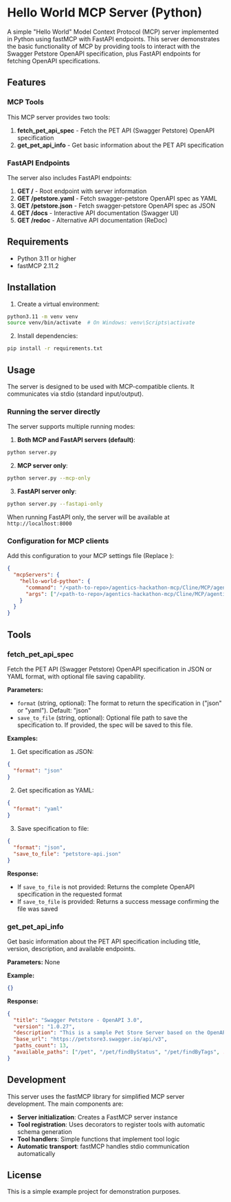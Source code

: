 # Hello World MCP Server (Python)

A simple "Hello World" Model Context Protocol (MCP) server implemented in Python using fastMCP with FastAPI endpoints. This server demonstrates the basic functionality of MCP by providing tools to interact with the Swagger Petstore OpenAPI specification, plus FastAPI endpoints for fetching OpenAPI specifications.

## Features

### MCP Tools
This MCP server provides two tools:

1. **fetch_pet_api_spec** - Fetch the PET API (Swagger Petstore) OpenAPI specification
2. **get_pet_api_info** - Get basic information about the PET API specification

### FastAPI Endpoints
The server also includes FastAPI endpoints:

1. **GET /** - Root endpoint with server information
2. **GET /petstore.yaml** - Fetch swagger-petstore OpenAPI spec as YAML
3. **GET /petstore.json** - Fetch swagger-petstore OpenAPI spec as JSON
4. **GET /docs** - Interactive API documentation (Swagger UI)
5. **GET /redoc** - Alternative API documentation (ReDoc)

## Requirements

- Python 3.11 or higher
- fastMCP 2.11.2

## Installation

1. Create a virtual environment:
```bash
python3.11 -m venv venv
source venv/bin/activate  # On Windows: venv\Scripts\activate
```

2. Install dependencies:
```bash
pip install -r requirements.txt
```

## Usage

The server is designed to be used with MCP-compatible clients. It communicates via stdio (standard input/output).

### Running the server directly

The server supports multiple running modes:

1. **Both MCP and FastAPI servers (default)**:
```bash
python server.py
```

2. **MCP server only**:
```bash
python server.py --mcp-only
```

3. **FastAPI server only**:
```bash
python server.py --fastapi-only
```

When running FastAPI only, the server will be available at `http://localhost:8000`

### Configuration for MCP clients

Add this configuration to your MCP settings file (Replace <path-to-repo>):  

```json
{
  "mcpServers": {
    "hello-world-python": {
      "command": "/<path-to-repo>/agentics-hackathon-mcp/Cline/MCP/agentics-mcp/venv/bin/python",
      "args": ["/<path-to-repo>/agentics-hackathon-mcp/Cline/MCP/agentics-mcp/server.py"]
    }
  }
}
```

## Tools

### fetch_pet_api_spec
Fetch the PET API (Swagger Petstore) OpenAPI specification in JSON or YAML format, with optional file saving capability.

**Parameters:**
- `format` (string, optional): The format to return the specification in ("json" or "yaml"). Default: "json"
- `save_to_file` (string, optional): Optional file path to save the specification to. If provided, the spec will be saved to this file.

**Examples:**

1. Get specification as JSON:
```json
{
  "format": "json"
}
```

2. Get specification as YAML:
```json
{
  "format": "yaml"
}
```

3. Save specification to file:
```json
{
  "format": "json",
  "save_to_file": "petstore-api.json"
}
```

**Response:**
- If `save_to_file` is not provided: Returns the complete OpenAPI specification in the requested format
- If `save_to_file` is provided: Returns a success message confirming the file was saved

### get_pet_api_info
Get basic information about the PET API specification including title, version, description, and available endpoints.

**Parameters:** None

**Example:**
```json
{}
```

**Response:**
```json
{
  "title": "Swagger Petstore - OpenAPI 3.0",
  "version": "1.0.27",
  "description": "This is a sample Pet Store Server based on the OpenAPI 3.0 specification...",
  "base_url": "https://petstore3.swagger.io/api/v3",
  "paths_count": 13,
  "available_paths": ["/pet", "/pet/findByStatus", "/pet/findByTags", ...]
}
```

## Development

This server uses the fastMCP library for simplified MCP server development. The main components are:

- **Server initialization**: Creates a FastMCP server instance
- **Tool registration**: Uses decorators to register tools with automatic schema generation
- **Tool handlers**: Simple functions that implement tool logic
- **Automatic transport**: fastMCP handles stdio communication automatically

## License

This is a simple example project for demonstration purposes.

